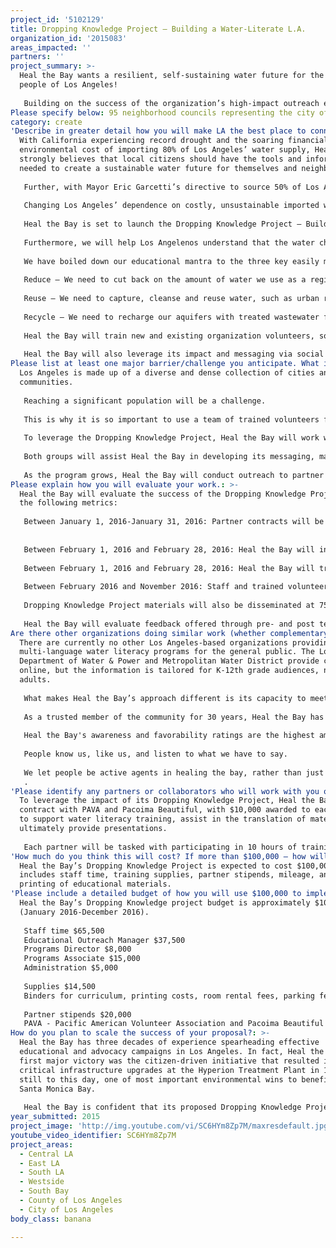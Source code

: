 ```yaml
---
project_id: '5102129'
title: Dropping Knowledge Project – Building a Water-Literate L.A.
organization_id: '2015083'
areas_impacted: ''
partners: ''
project_summary: >-
  Heal the Bay wants a resilient, self-sustaining water future for the great
  people of Los Angeles!
   
   Building on the success of the organization’s high-impact outreach efforts, Heal the Bay’s Dropping Knowledge Project – Building a Water-Literate L.A. – will bring meaningful, streamlined water-focused messages to the masses.
Please specify below: 95 neighborhood councils representing the city of Los Angeles
category: create
'Describe in greater detail how you will make LA the best place to connect:': >-
  With California experiencing record drought and the soaring financial and
  environmental cost of importing 80% of Los Angeles’ water supply, Heal the Bay
  strongly believes that local citizens should have the tools and information
  needed to create a sustainable water future for themselves and neighbors.
   
   Further, with Mayor Eric Garcetti’s directive to source 50% of Los Angeles’ water locally by 2035, significant policy and behavioral change is urgently needed to conserve existing resources and bridge the gap before much-needed infrastructure projects are implemented – projects that may take many years to be developed.
   
   Changing Los Angeles’ dependence on costly, unsustainable imported water is crucial to our future, but how can we do this if most of us don’t understand the problem? The vast majority of residents have no idea where their water comes from, let alone how to do a better job of managing it.
   
   Heal the Bay is set to launch the Dropping Knowledge Project – Building a Water-Literate L.A. – an inclusive, multi-language water conservation initiative designed to enhance citizens’ understanding of Los Angeles’ dependency on water imports and simple, affordable water conservation strategies that can be implemented at their home and businesses.
   
   Furthermore, we will help Los Angelenos understand that the water challenge is winnable through smart planning and prudent investment in multi-benefit infrastructure projects that do a better job of using and re-using the water we ALREADY have.
   
   We have boiled down our educational mantra to the three key easily memorable directives familiar from the world of packaged goods:
   
   Reduce – We need to cut back on the amount of water we use as a region.
   
   Reuse – We need to capture, cleanse and reuse water, such as urban runoff and stormwater.
   
   Recycle – We need to recharge our aquifers with treated wastewater from Hyperion instead of dumping it useless into the sea.
   
   Heal the Bay will train new and existing organization volunteers, so they can present the curriculum to groups via Heal the Bay’s existing network of partners (e.g. schools, businesses, faith-based and civic organizations), in addition to reaching all 95 neighborhood councils that represent a diverse cross-section of the city of Los Angeles.
   
   Heal the Bay will also leverage its impact and messaging via social media.
Please list at least one major barrier/challenge you anticipate. What is your strategy for overcoming these obstacles?: >-
  Los Angeles is made up of a diverse and dense collection of cities and
  communities. 
   
   Reaching a significant population will be a challenge. 
   
   This is why it is so important to use a team of trained volunteers from all over the region to make the greatest impact. 
   
   To leverage the Dropping Knowledge Project, Heal the Bay will work with PAVA - Pacific American Volunteer Association and Pacoima Beautiful to help overcome language and cultural barriers in its messaging. 
   
   Both groups will assist Heal the Bay in developing its messaging, materials and presentations. 
   
   As the program grows, Heal the Bay will conduct outreach to partner organizations that reach other ethnic communities in the Greater L.A. region – be it the Japanese-speaking communities in Torrance or Armenian-speaking neighborhoods in Glendale.
Please explain how you will evaluate your work.: >-
  Heal the Bay will evaluate the success of the Dropping Knowledge Project using
  the following metrics:
   
   Between January 1, 2016-January 31, 2016: Partner contracts will be signed. Heal the Bay will finalize its multi-language curriculum, with input from scientists and partner organizations. 
   
   
   Between February 1, 2016 and February 28, 2016: Heal the Bay will introduce 35 individuals to its water literacy curriculum through its existing Speakers Bureau training program.
   
   Between February 1, 2016 and February 28, 2016: Heal the Bay will train volunteers/community partners.
   
   Between February 2016 and November 2016: Staff and trained volunteers will provide 150 water-literacy presentations for 8,000 individuals, with a special focus on 95 L.A. neighborhood councils.
   
   Dropping Knowledge Project materials will also be disseminated at 75 community festivals across the city reaching 10,000 people. 
   
   Heal the Bay will evaluate feedback offered through pre- and post tests.
Are there other organizations doing similar work (whether complementary or competitive)? What is unique about your proposed approach?: >-
  There are currently no other Los Angeles-based organizations providing free,
  multi-language water literacy programs for the general public. The Los Angeles
  Department of Water & Power and Metropolitan Water District provide content
  online, but the information is tailored for K-12th grade audiences, not
  adults.
   
   What makes Heal the Bay’s approach different is its capacity to meet and educate citizens ‘where they are’ including schools, churches, civic (Rotary and Kiwanis) businesses and community centers and then reinforcing messaging via social media and directing citizens to other useful online resources.
   
   As a trusted member of the community for 30 years, Heal the Bay has developed a reputation for integrity and trust. Heal the Bay has a long track record of blending science-based advocacy and hands-on community action. 
   
   Heal the Bay's awareness and favorability ratings are the highest among local nonprofits.
   
   People know us, like us, and listen to what we have to say.
   
   We let people be active agents in healing the bay, rather than just passive donors. We have developed a unique voice that is fun and participatory – as demonstrated by our booming social media networks. So we think that we can engage people in direct, funny and powerful ways that traditional nonprofits and bureaucratic “play it safe” government agencies can’t
   .
'Please identify any partners or collaborators who will work with you on this project. How much of the $100,000 grant award will each partner receive?': >-
  To leverage the impact of its Dropping Knowledge Project, Heal the Bay will
  contract with PAVA and Pacoima Beautiful, with $10,000 awarded to each group,
  to support water literacy training, assist in the translation of materials and
  ultimately provide presentations.
   
   Each partner will be tasked with participating in 10 hours of training and providing 33 presentations to its target audiences.
'How much do you think this will cost? If more than $100,000 – how will you cover the additional costs?': >-
  Heal the Bay’s Dropping Knowledge Project is expected to cost $100,000, which
  includes staff time, training supplies, partner stipends, mileage, and the
  printing of educational materials.
'Please include a detailed budget of how you will use $100,000 to implement this project.': >-
  Heal the Bay’s Dropping Knowledge project budget is approximately $100,000
  (January 2016-December 2016).
   
   Staff time $65,500
   Educational Outreach Manager $37,500
   Programs Director $8,000
   Programs Associate $15,000
   Administration $5,000
   
   Supplies $14,500
   Binders for curriculum, printing costs, room rental fees, parking fees, mileage, projector equipment
   
   Partner stipends $20,000
   PAVA - Pacific American Volunteer Association and Pacoima Beautiful will each receive $10,000 to support the objectives of the project, attend water literacy training, assist in the translation of materials and ultimately provide presentations to their target populations.
How do you plan to scale the success of your proposal?: >-
  Heal the Bay has three decades of experience spearheading effective
  educational and advocacy campaigns in Los Angeles. In fact, Heal the Bay’s
  first major victory was the citizen-driven initiative that resulted in
  critical infrastructure upgrades at the Hyperion Treatment Plant in 1987–
  still to this day, one of most important environmental wins to benefit the
  Santa Monica Bay. 
   
   Heal the Bay is confident that its proposed Dropping Knowledge Project will make a great impact due in large part to the organization’s capacity to develop meaningful, call-to-action messaging, broad network of contacts in the Greater Los Angeles area and reputation as a reliable educational resource for the greater community– the project also has the potential of being successfully replicated in other large urban cities with water security issues and ethnically diverse populations.
year_submitted: 2015
project_image: 'http://img.youtube.com/vi/SC6HYm8Zp7M/maxresdefault.jpg'
youtube_video_identifier: SC6HYm8Zp7M
project_areas:
  - Central LA
  - East LA
  - South LA
  - Westside
  - South Bay
  - County of Los Angeles
  - City of Los Angeles
body_class: banana

---
```

